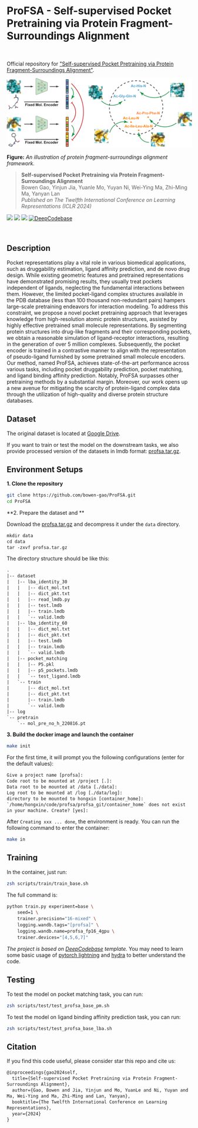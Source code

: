 # ProFSA - Self-supervised Pocket Pretraining via Protein Fragment-Surroundings Alignment

<br>

Official repository for ["Self-supervised Pocket Pretraining via Protein Fragment-Surroundings Alignment"](https://github.com/bowen-gao/ProFSA).

<img src="imgs/MainFigure_v3.png" width="800">

**Figure:** *An illustration of protein fragment-surroundings alignment framework.*

> **Self-supervised Pocket Pretraining via Protein Fragment-Surroundings Alignment** <br>
> Bowen Gao, Yinjun Jia, Yuanle Mo, Yuyan Ni, Wei-Ying Ma, Zhi-Ming Ma, Yanyan Lan <br>
> *Published on The Twelfth International Conference on Learning Representations (ICLR 2024)*

[![](https://img.shields.io/badge/-code-green?style=flat-square&logo=github&labelColor=gray)](https://github.com/bowen-gao/ProFSA)
[![](https://img.shields.io/badge/arXiv-2310.07229-b31b1b?style=flat-square)](https://arxiv.org/pdf/2310.07229.pdf)
[![](https://img.shields.io/badge/PyTorch-ee4c2c?style=flat-square&logo=pytorch&logoColor=white)](https://pytorch.org/get-started/locally/)
[![DeepCodebase](https://img.shields.io/badge/Deep-Codebase-2d50a5.svg?style=flat-square)](https://github.com/hughplay/DeepCodebase)


<br>

## Description

Pocket representations play a vital role in various biomedical applications, such as druggability estimation, ligand affinity prediction, and de novo drug design. While existing geometric features and pretrained representations have demonstrated promising results, they usually treat pockets independent of ligands, neglecting the fundamental interactions between them. However, the limited pocket-ligand complex structures available in the PDB database (less than 100 thousand non-redundant pairs) hampers large-scale pretraining endeavors for interaction modeling. To address this constraint, we propose a novel pocket pretraining approach that leverages knowledge from high-resolution atomic protein structures, assisted by highly effective pretrained small molecule representations. By segmenting protein structures into drug-like fragments and their corresponding pockets, we obtain a reasonable simulation of ligand-receptor interactions, resulting in the generation of over 5 million complexes. Subsequently, the pocket encoder is trained in a contrastive manner to align with the representation of pseudo-ligand furnished by some pretrained small molecule encoders. Our method, named ProFSA, achieves state-of-the-art performance across various tasks, including pocket druggability prediction, pocket matching, and ligand binding affinity prediction. Notably, ProFSA surpasses other pretraining methods by a substantial margin. Moreover, our work opens up a new avenue for mitigating the scarcity of protein-ligand complex data through the utilization of high-quality and diverse protein structure databases.


## Dataset

The original dataset is located at [Google Drive](https://drive.google.com/file/d/1_Md8akleucwATBXo1Dc4ei3fxvVulkXG/view).

If you want to train or test the model on the downstream tasks, we also provide processed version of the datasets in lmdb format: [profsa.tar.gz](https://drive.google.com/file/d/1lFBe4ak7QXS4LS-qAemvWJatT9AL8huf/view?usp=drive_link).

## Environment Setups

**1. Clone the repository**

```bash
git clone https://github.com/bowen-gao/ProFSA.git
cd ProFSA
```

**2. Prepare the dataset and **

Download the [profsa.tar.gz](https://drive.google.com/file/d/1lFBe4ak7QXS4LS-qAemvWJatT9AL8huf/view?usp=drive_link) and decompress it under the `data` directory. 

```
mkdir data
cd data
tar -zxvf profsa.tar.gz
```

The directory structure should be like this:

```
.
|-- dataset
|   |-- lba_identity_30
|   |   |-- dict_mol.txt
|   |   |-- dict_pkt.txt
|   |   |-- read_lmdb.py
|   |   |-- test.lmdb
|   |   |-- train.lmdb
|   |   `-- valid.lmdb
|   |-- lba_identity_60
|   |   |-- dict_mol.txt
|   |   |-- dict_pkt.txt
|   |   |-- test.lmdb
|   |   |-- train.lmdb
|   |   `-- valid.lmdb
|   |-- pocket_matching
|   |   |-- P5.pkl
|   |   |-- p5_pockets.lmdb
|   |   `-- test_ligand.lmdb
|   `-- train
|       |-- dict_mol.txt
|       |-- dict_pkt.txt
|       |-- train.lmdb
|       `-- valid.lmdb
|-- log
`-- pretrain
    `-- mol_pre_no_h_220816.pt
```

**3. Build the docker image and launch the container**

```bash
make init
```

For the first time, it will prompt you the following configurations (enter for the default values):
```
Give a project name [profsa]:
Code root to be mounted at /project [.]:
Data root to be mounted at /data [./data]:
Log root to be mounted at /log [./data/log]:
directory to be mounted to hongxin [container_home]:
`/home/hongxin/code/profsa/profsa_git/container_home` does not exist in your machine. Create? [yes]:
```

After `Creating xxx ... done`, the environment is ready. You can run the following command to enter the container:

```bash
make in
```

## Training

In the container, just run:
  
```bash
zsh scripts/train/train_base.sh
```

The full command is:

```bash
python train.py experiment=base \
    seed=1 \
    trainer.precision="16-mixed" \
    logging.wandb.tags="[profsa]" \
    logging.wandb.name=profsa_fp16_4gpu \
    trainer.devices="[4,5,6,7]"
```

*The project is based on [DeepCodebase](https://github.com/hughplay/DeepCodebase) template.* You may need to learn some basic usage of [pytorch lightning](https://pytorchlightning.ai/) and [hydra](https://hydra.cc/) to better understand the code.


## Testing

To test the model on pocket matching task, you can run:

```bash
zsh scripts/test/test_profsa_base_pm.sh
```

To test the model on ligand binding affinity prediction task, you can run:

```bash
zsh scripts/test/test_profsa_base_lba.sh
```


## Citation

If you find this code useful, please consider star this repo and cite us:

```
@inproceedings{gao2024self,
  title={Self-supervised Pocket Pretraining via Protein Fragment-Surroundings Alignment},
  author={Gao, Bowen and Jia, Yinjun and Mo, YuanLe and Ni, Yuyan and Ma, Wei-Ying and Ma, Zhi-Ming and Lan, Yanyan},
  booktitle={The Twelfth International Conference on Learning Representations},
  year={2024}
}
```